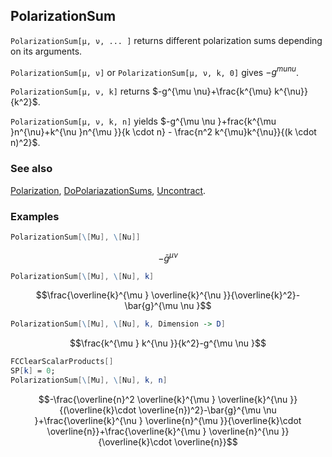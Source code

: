 ## PolarizationSum

`PolarizationSum[μ, ν, ... ]` returns different polarization sums depending on its arguments.

`PolarizationSum[μ, ν]` or `PolarizationSum[μ, ν, k, 0]` gives $-g^{mu nu }$.

`PolarizationSum[μ, ν, k]` returns $-g^{\mu \nu}+\frac{k^{\mu} k^{\nu}}{k^2}$.

`PolarizationSum[μ, ν, k, n]` yields $-g^{\mu \nu }+frac{k^{\mu }n^{\nu}+k^{\nu }n^{\mu }}{k \cdot n} - \frac{n^2 k^{\mu}k^{\nu}}{(k \cdot n)^2}$.

### See also

[Polarization](Polarization), [DoPolariazationSums](DoPolariazationSums), [Uncontract](Uncontract).

### Examples

```mathematica
PolarizationSum[\[Mu], \[Nu]]
```

$$-\bar{g}^{\mu \nu }$$

```mathematica
PolarizationSum[\[Mu], \[Nu], k]
```

$$\frac{\overline{k}^{\mu } \overline{k}^{\nu }}{\overline{k}^2}-\bar{g}^{\mu \nu }$$

```mathematica
PolarizationSum[\[Mu], \[Nu], k, Dimension -> D]
```

$$\frac{k^{\mu } k^{\nu }}{k^2}-g^{\mu \nu }$$

```mathematica
FCClearScalarProducts[]
SP[k] = 0;
PolarizationSum[\[Mu], \[Nu], k, n]
```

$$-\frac{\overline{n}^2 \overline{k}^{\mu } \overline{k}^{\nu }}{(\overline{k}\cdot \overline{n})^2}-\bar{g}^{\mu \nu }+\frac{\overline{k}^{\nu } \overline{n}^{\mu }}{\overline{k}\cdot \overline{n}}+\frac{\overline{k}^{\mu } \overline{n}^{\nu }}{\overline{k}\cdot \overline{n}}$$